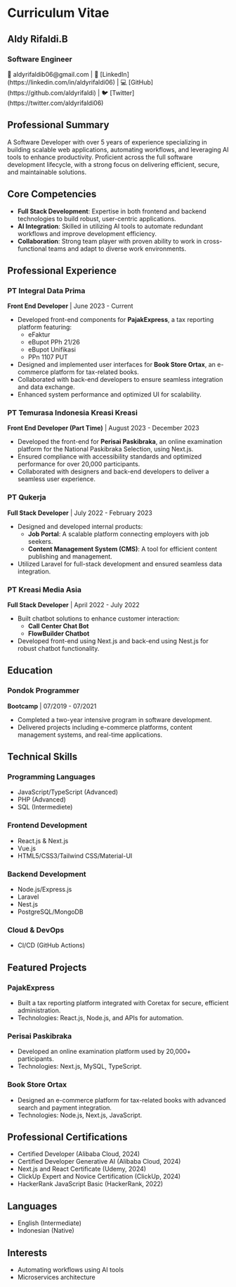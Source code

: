 # Curriculum Vitae  

## Aldy Rifaldi.B  
### Software Engineer

<div class="contact-info">
📧 aldyrifaldib06@gmail.com |  
🔗 [LinkedIn](https://linkedin.com/in/aldyrifaldi06) |  
💻 [GitHub](https://github.com/aldyrifaldi) |  
🐦 [Twitter](https://twitter.com/aldyrifaldi06)  
</div>  

## Professional Summary  
A Software Developer with over 5 years of experience specializing in building scalable web applications, automating workflows, and leveraging AI tools to enhance productivity. Proficient across the full software development lifecycle, with a strong focus on delivering efficient, secure, and maintainable solutions.  

## Core Competencies  
- **Full Stack Development**: Expertise in both frontend and backend technologies to build robust, user-centric applications.  
- **AI Integration**: Skilled in utilizing AI tools to automate redundant workflows and improve development efficiency.  
- **Collaboration**: Strong team player with proven ability to work in cross-functional teams and adapt to diverse work environments.  

## Professional Experience  

### PT Integral Data Prima  
**Front End Developer** | June 2023 - Current  
- Developed front-end components for **PajakExpress**, a tax reporting platform featuring:  
  - eFaktur  
  - eBupot PPh 21/26  
  - eBupot Unifikasi  
  - PPn 1107 PUT  
- Designed and implemented user interfaces for **Book Store Ortax**, an e-commerce platform for tax-related books.  
- Collaborated with back-end developers to ensure seamless integration and data exchange.  
- Enhanced system performance and optimized UI for scalability.  

### PT Temurasa Indonesia Kreasi Kreasi  
**Front End Developer (Part Time)** | August 2023 - December 2023  
- Developed the front-end for **Perisai Paskibraka**, an online examination platform for the National Paskibraka Selection, using Next.js.  
- Ensured compliance with accessibility standards and optimized performance for over 20,000 participants.  
- Collaborated with designers and back-end developers to deliver a seamless user experience.  

### PT Qukerja  
**Full Stack Developer** | July 2022 - February 2023  
- Designed and developed internal products:  
  - **Job Portal**: A scalable platform connecting employers with job seekers.  
  - **Content Management System (CMS)**: A tool for efficient content publishing and management.  
- Utilized Laravel for full-stack development and ensured seamless data integration.  

### PT Kreasi Media Asia  
**Full Stack Developer** | April 2022 - July 2022  
- Built chatbot solutions to enhance customer interaction:  
  - **Call Center Chat Bot**  
  - **FlowBuilder Chatbot**  
- Developed front-end using Next.js and back-end using Nest.js for robust chatbot functionality.  

## Education  

### Pondok Programmer  
**Bootcamp** | 07/2019 - 07/2021  
- Completed a two-year intensive program in software development.  
- Delivered projects including e-commerce platforms, content management systems, and real-time applications.  

## Technical Skills  

### Programming Languages  
- JavaScript/TypeScript (Advanced)  
- PHP (Advanced)  
- SQL (Intermediete)  

### Frontend Development  
- React.js & Next.js  
- Vue.js  
- HTML5/CSS3/Tailwind CSS/Material-UI  

### Backend Development  
- Node.js/Express.js  
- Laravel  
- Nest.js  
- PostgreSQL/MongoDB  

### Cloud & DevOps  
- CI/CD (GitHub Actions)  

## Featured Projects  

### PajakExpress  
- Built a tax reporting platform integrated with Coretax for secure, efficient administration.  
- Technologies: React.js, Node.js, and APIs for automation.  

### Perisai Paskibraka  
- Developed an online examination platform used by 20,000+ participants.  
- Technologies: Next.js, MySQL, TypeScript.  

### Book Store Ortax  
- Designed an e-commerce platform for tax-related books with advanced search and payment integration.  
- Technologies: Node.js, Next.js, JavaScript.  

## Professional Certifications  

- Certified Developer (Alibaba Cloud, 2024)  
- Certified Developer Generative AI (Alibaba Cloud, 2024)  
- Next.js and React Certificate (Udemy, 2024)  
- ClickUp Expert and Novice Certification (ClickUp, 2024)  
- HackerRank JavaScript Basic (HackerRank, 2022)  

## Languages  
- English (Intermediate)  
- Indonesian (Native)  

## Interests  
- Automating workflows using AI tools  
- Microservices architecture  
